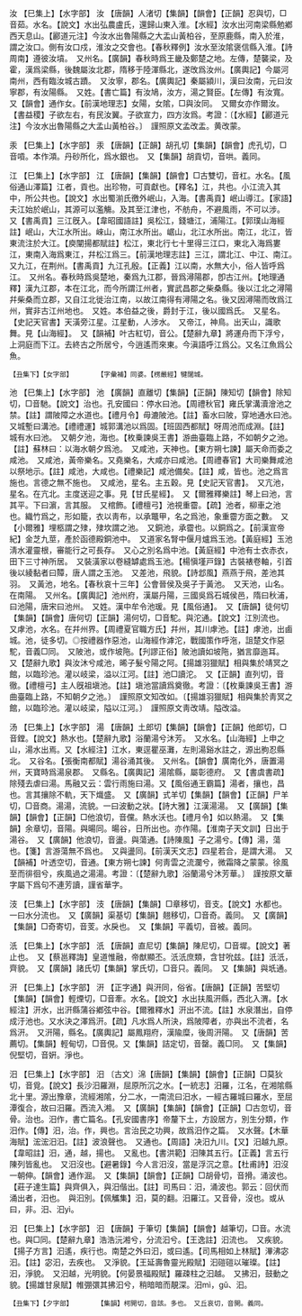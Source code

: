 <!-- { "loadSidebar": true } -->
汝	【巳集上】【水字部】	汝	【唐韻】人渚切【集韻】【韻會】【正韻】忍與切，□音茹。水名。【說文】水出弘農盧氏，還歸山東入淮。【水經】汝水出河南梁縣勉鄕西天息山。【酈道元注】今汝水出魯陽縣之大盂山黃柏谷，至原鹿縣，南入於淮，謂之汝口。側有汝口戍，淮汝之交會也。【春秋釋例】汝水至汝隂褒信縣入淮。【詩周南】遵彼汝墳。　又州名。【廣韻】春秋時爲王畿及鄭楚之地。左傳，楚襲梁，及霍，漢爲梁縣，後魏屬汝北郡，隋移于陸渾縣北，遂攺爲汝州。【廣輿記】今屬河南州，西有臨汝城古蹟。　又汝寧，郡名。【廣輿記】秦屬潁川，漢曰汝南，元曰汝寧郡，有汝陽縣。　又姓。【書亡篇】有汝鳩，汝方，湯之賢臣。【左傳】有汝寬。　又【韻會】通作女。【前漢地理志】女陽，女隂，□與汝同。　又爾女亦作爾汝。【書益稷】子欲左右，有民汝翼。子欲宣力，四方汝爲。考證：〔【水經】【酈道元注】今汝水出魯陽縣之大孟山黃柏谷。〕　謹照原文孟改盂。黄改蒙。 

汞	【巳集上】【水字部】	汞	【唐韻】【正韻】胡孔切【集韻】【韻會】虎孔切，□音嗊。本作澒。丹砂所化，爲水銀也。　又【集韻】胡貢切，音哄。義同。

江	【巳集上】【水字部】	江	【唐韻】【集韻】【韻會】□古雙切，音杠。水名。【風俗通山澤篇】江者，貢也。出珍物，可貢獻也。【釋名】江，共也。小江流入其中，所公共也。【說文】水出蜀湔氏徼外岷山，入海。【書禹貢】岷山導江。【家語】夫江始於岷山，其源可以濫觴。及其至江津也，不舫舟，不避風雨，不可以涉。　又【書禹貢】三江旣入。【韋昭國語註】吳松江，錢塘江，浦陽江。【郭璞山海經註】岷山，大江水所出。崍山，南江水所出。崌山，北江水所出。南江，北江，皆東流注於大江。【庾闡揚都賦註】松江，東北行七十里得三江口，東北入海爲婁江，東南入海爲東江，幷松江爲三。【前漢地理志註】三江，謂北江、中江、南江。　又九江，在荆州。【書禹貢】九江孔殷。【正義】江以南，水無大小，俗人皆呼爲江。　又州名。春秋時爲吳楚地，秦爲九江郡，晉爲潯陽郡，卽古江州。【地理通釋】漢九江郡，本在江北，而今所謂江州者，實武昌郡之柴桑縣。後以江北之潯陽幷柴桑而立郡，又自江北徙治江南，以故江南得有潯陽之名。後又因潯陽而攺爲江州，實非古江州地也。　又姓。本伯益之後，爵封于江，後以國爲氏。　又星名。【史記天官書】天潢旁江星。江星動，人涉水。　又帝江，神鳥。出天山，識歌舞。見【山海經】。　又【韻補】叶古紅切，音公。【楚辭九章】將運舟而下浮兮，上洞庭而下江。去終古之所居兮，今逍遙而來東。今滇語呼江爲公。又名江魚爲公魚。

	【丑集下】【女字部】		【字彙補】同婆。【楞嚴經】犍闥城。

池	【巳集上】【水字部】	池	【廣韻】直離切【集韻】【正韻】陳知切【韻會】除知切，□音馳。【說文】治也。孔安國曰：停水曰池。【周禮秋官】雍氏掌溝瀆澮池之禁。【註】謂陂障之水道也。【禮月令】毋漉陂池。【註】畜水曰陂，穿地通水曰池。　又城塹曰溝池。【禮禮運】城郭溝池以爲固。【班固西都賦】呀周池而成淵。【註】城有水曰池。　又朝夕池，海也。【枚乗諫吳王書】游曲臺臨上路，不如朝夕之池。【註】蘇林曰：以海水朝夕爲池。　又咸池，天神也。【東方朔七諫】屬天命而委之咸池。　又咸池，黃帝樂名。又堯樂名，大咸亦曰咸池。【周禮春官】大司樂舞咸池以祭地示。【註】咸池，大咸也。【禮樂記】咸池備矣。【註】咸，皆也。池之爲言施也。言德之無不施也。　又咸池，星名。主五穀。見【史記天官書】。　又亢池，星名。在亢北。主度送迎之事。見【甘氏星經】。　又【爾雅釋樂註】琴上曰池，言其平。下曰濵，言其服。　又棺飾。【禮檀弓】池視重霤。【疏】池者，柳車之池也。織竹爲之，形如籠，衣以靑布，以承鼈甲，名之爲池，象重霤方面之數。　又【小爾雅】埋柩謂之殔，殔坎謂之池。　又銅池，承霤也。以銅爲之。【前漢宣帝紀】金芝九莖，產於函德殿銅池中。　又道家名腎中偃月爐爲玉池。【黃庭經】玉池淸水灌靈根，審能行之可長存。　又心之別名爲中池。【黃庭經】中池有士衣赤衣，田下三寸神所居。　又裝潢家以卷縫罅處爲玉池。【楊愼墐戸錄】古裝裱卷軸，引首後以綾黏者曰贉，唐人謂之玉池。　又差池，飛貌。【詩邶風】燕燕于飛，差池其羽。　又黃池，地名。【春秋哀十三年】公會晉侯及吳子于黃池。　又天池，山名。在南陽。　又州名。【廣輿記】池州府，漢屬丹陽，三國吳爲石城侯邑，隋曰秋浦，曰池陽，唐宋曰池州。　又姓。漢中牟令池瑗。見【風俗通】。　又【唐韻】徒何切【集韻】【韻會】唐何切【正韻】湯何切，□音駝。與沱通。【說文】江別流也。　又虖池，水名。在幷州界。【周禮夏官職方氏】幷州，其川虖池。【註】虖池，出鹵城。池，徒多切。◎按禮器作惡池，山海經作滹沱，戰國策作呼沲，詛楚文作惡駝，音義□同。　又陂池，或作坡陁。【刋謬正俗】陂池讀如坡陁，猶言靡迤耳。　又【楚辭九歌】與汝沐兮咸池，晞子髮兮陽之阿。【揚雄羽獵賦】相與集於靖冥之館，以臨珍池。灌以岐梁，溢以江河。【註】池□讀沱。　又【正韻】直列切，音徹。【禮檀弓】主人旣祖塡池。【註】塡池當讀爲奠徹。考證：〔【枚乗諫吳王書】游曲臺臨上路，不知朝夕之池。〕　謹照原文知改如。〔【揚雄羽獵賦】相與集於靑冥之館，以臨珍池。灌以岐梁，隘以江河。〕　謹照原文靑改靖。隘改溢。 

汤	【巳集上】【水字部】	湯	【唐韻】土郎切【集韻】【韻會】【正韻】他郎切，□音鏜。【說文】熱水也。【楚辭九歌】浴蘭湯兮沐芳。　又水名。【山海經】上申之山，湯水出焉。又【水經注】江水，東逕瞿巫灘，左則湯谿水註之，源出朐忍縣北。　又谷名。【張衡南都賦】湯谷涌其後。　又州名。【韻會】廣南化外，唐置湯州，天寶時爲湯泉郡。　又縣名。【廣輿記】湯隂縣，屬彰德府。　又【書虞書疏】除殘去虐曰湯。馬融又云：雲行雨施曰湯。又【風俗通王霸篇】湯者，攘也，昌也。言其攘除不軌，天下熾盛。　又【廣韻】式羊切【集韻】【韻會】【正韻】尸羊切，□音商。湯湯，流貌。一曰波動之狀。【詩大雅】江漢湯湯。　又【廣韻】【集韻】【韻會】【正韻】□他浪切，音儻。熱水沃也。【禮月令】如以熱湯。　又【集韻】余章切，音陽。與暘同。暘谷，日所出也。亦作陽。【淮南子天文訓】日出于湯谷。　又【廣韻】他浪切，音盪。與蕩通。【詩陳風】子之湯兮。【傳】湯，蕩也。【箋】言游蕩無不爲也。　又與盪同。【前漢天文志】四星若合，是謂大湯。　又【韻補】叶透空切，音通。【東方朔七諫】何靑雲之流瀾兮，微霜降之蒙蒙。徐風至而徘徊兮，疾風過之湯湯。考證：〔【楚辭九歌】浴蘭湯兮沐芳華。〕　謹按原文華字屬下爲句不連芳讀，謹省華字。 

汥	【巳集上】【水字部】	汥	【唐韻】【集韻】□章移切，音支。【說文】水都也。一曰水分流也。　又【廣韻】渠基切【集韻】翹移切，□音奇。義同。　又【廣韻】【集韻】□奇寄切，音芰。水戾也。　又【集韻】平義切，音被。義同。

汦	【巳集上】【水字部】	汦	【唐韻】直尼切【集韻】陳尼切，□音墀。【說文】著止也。　又【蔡邕釋誨】皇道惟融，帝猷顯丕。汦汦庶類，含甘吮兹。【註】汦汦，齊貌。　又【廣韻】諸氏切【集韻】掌氏切，□音只。義同。　又【集韻】與坁通。

汧	【巳集上】【水字部】	汧	【正字通】與汧同，俗省。【唐韻】【正韻】苦堅切【集韻】【韻會】輕煙切，□音牽。水名。【說文】水出扶風汧縣，西北入渭。【水經注】汧水，出汧縣蒲谷鄕弦中谷。【爾雅釋水】汧出不流。【註】水泉潛出，自停成汙池也。又水決之澤爲汧。【疏】凡水爲人所決，爲陂障者，亦與出不流者，名爲汧。　又汧陽，縣名。【廣輿記】屬鳳翔府，漢隃糜，後周汧陽。　又【唐韻】苦薦切。【集韻】輕甸切，□音俔。又【集韻】詰定切，音罄。義□同。　又【集韻】倪堅切，音姸。淨也。

汨	【巳集上】【水字部】	汨	〔古文〕淿【唐韻】【集韻】【韻會】【正韻】□莫狄切，音覓。【說文】長沙汨羅淵，屈原所沉之水。【一統志】汨羅，江名，在湘隂縣北十里。源出豫章，流經湘隂，分二水，一南流曰汨水，一經古羅城曰羅水，至屈潭復合，故曰汨羅。西流入湘。　又【廣韻】【集韻】【韻會】【正韻】□古忽切，音骨。治也。汨作，書亡篇名。【孔安國書序】帝釐下土，方設居方，別生分類，作汨作。【傳】汨，治。作，興也。言治民之功興，故爲汨作之篇。　又水聲。【木華海賦】浤浤汨汨。【註】波浪聲也。　又通也。【周語】决汨九川。【又】汨越九原。【韋昭註】汨，通，越，揚也。　又亂也。【書洪範】汨陳其五行。【正義】言五行陳列皆亂也。　又汨沒也。【避暑錄】今人言汨沒，當是浮沉之意。【杜甫詩】汨沒一朝伸。【韻會】通作淈。　又【集韻】【韻會】【正韻】□胡骨切，音搰。涌波也。【莊子達生篇】與齊俱入，與汨偕出。【註】司馬曰：汨，涌波也。郭云：回伏而涌出者，汨也。　與汩別。【佩觿集】汨，莫的翻。汨羅江。又音骨，沒也。或从曰，非。汨、汩yì。

汩	【巳集上】【水字部】	汩	【唐韻】于筆切【集韻】【韻會】越筆切，□音。水流也。與□同。【楚辭九章】浩浩沅湘兮，分流汩兮。【王逸註】汩流也。　又疾貌。【揚子方言】汩遙，疾行也。南楚之外曰汩，或曰遙。【司馬相如上林賦】滭沸宓汩。【註】宓汩，去疾也。　又淨貌。【王延壽魯靈光殿賦】汩磑磑以璀璨。【註】汩，淨貌。　又汩越，光明貌。【何晏景福殿賦】羅疎柱之汩越。　又拂汩，鼓動之貌。【揚雄甘泉賦】帷弸彋其拂汩兮，稍暗暗而靚深。汨mì，gǔ、汩。

	【丑集下】【夕字部】		【集韻】柯開切，音該。多也。　又丘哀切，音開。義同。

